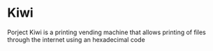 # Kiwi
Porject Kiwi is a printing vending machine that allows printing of files through the internet using an hexadecimal code
